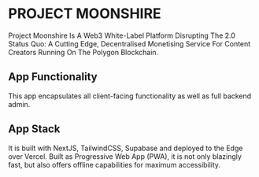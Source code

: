 # PROJECT MOONSHIRE

Project Moonshire Is A Web3 White-Label Platform Disrupting The 2.0 Status Quo: A Cutting Edge, Decentralised Monetising Service For Content Creators Running On The Polygon Blockchain.

## App Functionality

This app encapsulates all client-facing functionality as well as full backend admin.

## App Stack

It is built with NextJS, TailwindCSS, Supabase and deployed to the Edge over Vercel.
Built as Progressive Web App (PWA), it is not only blazingly fast, but also offers offline capabilities for maximum accessibility.
